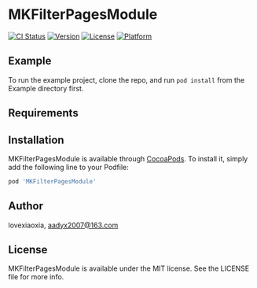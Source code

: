 # MKFilterPagesModule

[![CI Status](https://img.shields.io/travis/lovexiaoxia/MKFilterPagesModule.svg?style=flat)](https://travis-ci.org/lovexiaoxia/MKFilterPagesModule)
[![Version](https://img.shields.io/cocoapods/v/MKFilterPagesModule.svg?style=flat)](https://cocoapods.org/pods/MKFilterPagesModule)
[![License](https://img.shields.io/cocoapods/l/MKFilterPagesModule.svg?style=flat)](https://cocoapods.org/pods/MKFilterPagesModule)
[![Platform](https://img.shields.io/cocoapods/p/MKFilterPagesModule.svg?style=flat)](https://cocoapods.org/pods/MKFilterPagesModule)

## Example

To run the example project, clone the repo, and run `pod install` from the Example directory first.

## Requirements

## Installation

MKFilterPagesModule is available through [CocoaPods](https://cocoapods.org). To install
it, simply add the following line to your Podfile:

```ruby
pod 'MKFilterPagesModule'
```

## Author

lovexiaoxia, aadyx2007@163.com

## License

MKFilterPagesModule is available under the MIT license. See the LICENSE file for more info.
